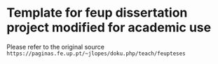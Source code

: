 # Template for feup dissertation project modified for academic use

Please refer to the original source `https://paginas.fe.up.pt/~jlopes/doku.php/teach/feupteses`
